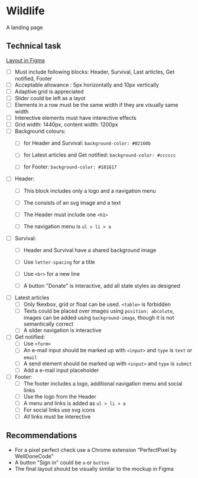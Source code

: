# Wildlife

A landing page

## Technical task

[Layout in Figma](https://www.figma.com/file/dJoqHi1YHTLR06PPEeCc7t/Wildlife)

- [ ] Must include following blocks: Header, Survival, Last articles, Get notified, Footer
- [ ] Acceptable allowance : 5px horizontally and 10px vertically
- [ ] Adaptive grid is appreciated
- [ ] Slider could be left as a layot
- [ ] Elements in a row must be the same width if they are visually same width
- [ ] Interective elements must have interective effects
- [ ] Grid width: 1440px, content width: 1200px
- [ ] Background colours: 
  - [ ] for Header and Survival: `background-color: #02160b`
  - [ ] for Latest articles and Get notified: `background-color: #cccccc`
  - [ ] for Footer: `background-color: #181617`


- [ ] Header:
  - [ ] This block includes only a logo and a navigation menu
  - [ ] The consists of an svg image and a text
  - [ ] The Header must include one `<h1>` 
  - [ ] The navigation menu is `ul > li > a`


- [ ] Survival: 
  - [ ] Header and Survival have a shared background image
  - [ ] Use `letter-spacing` for a title
  - [ ] Use `<br>` for a new line
  - [ ] A button "Donate" is interactive, add all state styles as designed


- [ ] Latest articles
  - [ ] Only fkexbox, grid or float can be used. `<table>` is forbidden
  - [ ] Texts could be placed over images using `position: abcolute`, images can be added using `background-image`, though it is not semantically correct
  - [ ] A silder navigation is interactive

- [ ] Get notified: 
  - [ ] Use `<form>`
  - [ ] An e-mail input should be marked up with `<input>` and `type` is `text` or `email`
  - [ ] A send element should be marked up with `<input>` and `type` is `submit`
  - [ ] Add a e-mail input placeholder

- [ ] Footer: 
  - [ ] The footer includes a logo, additional navigation menu and social links 
  - [ ] Use the logo from the Header
  - [ ] A menu and links is added as `ul > li > a`
  - [ ] For social links use svg icons
  - [ ] All links must be interective

## Recommendations

- For a pixel perfect check use a Chrome extension "PerfectPixel by WellDoneCode"
- A button "Sign in" could be `a` or `button`
- The final layout should be visually similar to the mockup in Figma
